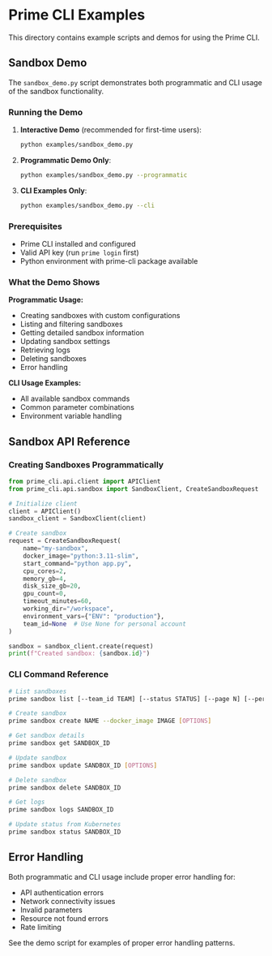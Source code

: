 # Prime CLI Examples

This directory contains example scripts and demos for using the Prime CLI.

## Sandbox Demo

The `sandbox_demo.py` script demonstrates both programmatic and CLI usage of the sandbox functionality.

### Running the Demo

1. **Interactive Demo** (recommended for first-time users):
   ```bash
   python examples/sandbox_demo.py
   ```

2. **Programmatic Demo Only**:
   ```bash
   python examples/sandbox_demo.py --programmatic
   ```

3. **CLI Examples Only**:
   ```bash
   python examples/sandbox_demo.py --cli
   ```

### Prerequisites

- Prime CLI installed and configured
- Valid API key (run `prime login` first)
- Python environment with prime-cli package available

### What the Demo Shows

**Programmatic Usage:**
- Creating sandboxes with custom configurations
- Listing and filtering sandboxes
- Getting detailed sandbox information
- Updating sandbox settings
- Retrieving logs
- Deleting sandboxes
- Error handling

**CLI Usage Examples:**
- All available sandbox commands
- Common parameter combinations
- Environment variable handling

## Sandbox API Reference

### Creating Sandboxes Programmatically

```python
from prime_cli.api.client import APIClient
from prime_cli.api.sandbox import SandboxClient, CreateSandboxRequest

# Initialize client
client = APIClient()
sandbox_client = SandboxClient(client)

# Create sandbox
request = CreateSandboxRequest(
    name="my-sandbox",
    docker_image="python:3.11-slim",
    start_command="python app.py",
    cpu_cores=2,
    memory_gb=4,
    disk_size_gb=20,
    gpu_count=0,
    timeout_minutes=60,
    working_dir="/workspace",
    environment_vars={"ENV": "production"},
    team_id=None  # Use None for personal account
)

sandbox = sandbox_client.create(request)
print(f"Created sandbox: {sandbox.id}")
```

### CLI Command Reference

```bash
# List sandboxes
prime sandbox list [--team_id TEAM] [--status STATUS] [--page N] [--per_page N]

# Create sandbox
prime sandbox create NAME --docker_image IMAGE [OPTIONS]

# Get sandbox details
prime sandbox get SANDBOX_ID

# Update sandbox
prime sandbox update SANDBOX_ID [OPTIONS]

# Delete sandbox
prime sandbox delete SANDBOX_ID

# Get logs
prime sandbox logs SANDBOX_ID

# Update status from Kubernetes
prime sandbox status SANDBOX_ID
```

## Error Handling

Both programmatic and CLI usage include proper error handling for:
- API authentication errors
- Network connectivity issues
- Invalid parameters
- Resource not found errors
- Rate limiting

See the demo script for examples of proper error handling patterns.